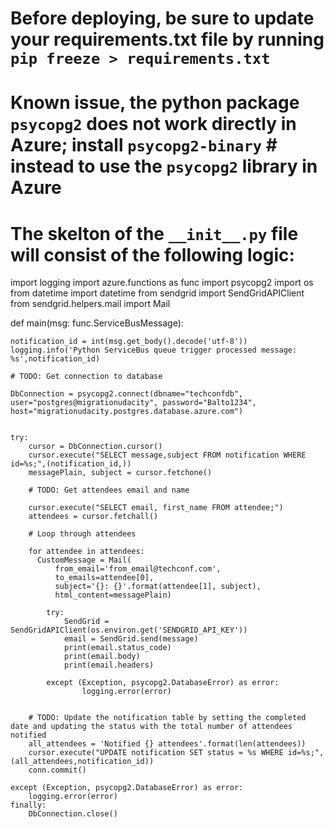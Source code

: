 # Before deploying, be sure to update your requirements.txt file by running `pip freeze > requirements.txt`
# Known issue, the python package `psycopg2` does not work directly in Azure; install `psycopg2-binary` # instead to use the `psycopg2` library in Azure

# The skelton of the `__init__.py` file will consist of the following logic:

import logging
import azure.functions as func
import psycopg2
import os
from datetime import datetime
from sendgrid import SendGridAPIClient
from sendgrid.helpers.mail import Mail

def main(msg: func.ServiceBusMessage):

    notification_id = int(msg.get_body().decode('utf-8'))
    logging.info('Python ServiceBus queue trigger processed message: %s',notification_id)

    # TODO: Get connection to database
  
    DbConnection = psycopg2.connect(dbname="techconfdb", user="postgres@migrationudacity", password="Balto1234", host="migrationudacity.postgres.database.azure.com")


    try:
        cursor = DbConnection.cursor()
        cursor.execute("SELECT message,subject FROM notification WHERE id=%s;",(notification_id,))
        messagePlain, subject = cursor.fetchone()

        # TODO: Get attendees email and name

        cursor.execute("SELECT email, first_name FROM attendee;")
        attendees = cursor.fetchall()

        # Loop through attendees

        for attendee in attendees:
          CustomMessage = Mail(
              from_email='from_email@techconf.com',
              to_emails=attendee[0],
              subject='{}: {}'.format(attendee[1], subject),
              html_content=messagePlain)

            try:
                SendGrid = SendGridAPIClient(os.environ.get('SENDGRID_API_KEY'))
                email = SendGrid.send(message)
                print(email.status_code)
                print(email.body)
                print(email.headers)

            except (Exception, psycopg2.DatabaseError) as error:
                    logging.error(error)


        # TODO: Update the notification table by setting the completed date and updating the status with the total number of attendees notified
        all_attendees = 'Notified {} attendees'.format(len(attendees))
        cursor.execute("UPDATE notification SET status = %s WHERE id=%s;", (all_attendees,notification_id))
        conn.commit()

    except (Exception, psycopg2.DatabaseError) as error:
        logging.error(error)
    finally:
        DbConnection.close()
```
